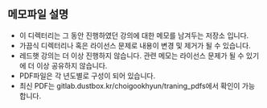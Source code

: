 ## 메모파일 설명

- 이 디렉터리는 그 동안 진행하였던 강의에 대한 메모를 남겨두는 저장소 입니다. 
- 가끔식 디렉터리나 혹은 라이선스 문제로 내용이 변경 및 제거가 될 수 있습니다.
- 레드햇 강의는 더 이상 진행하지 않습니다. 관련 메모는 라이선스 문제가 될 수 있기에 더 이상 공유하지 않습니다.
- PDF파일은 각 년도별로 구성이 되어 있습니다.
- 최신 PDF는 gitlab.dustbox.kr/choigookhyun/traning_pdfs에서 확인이 가능 합니다.